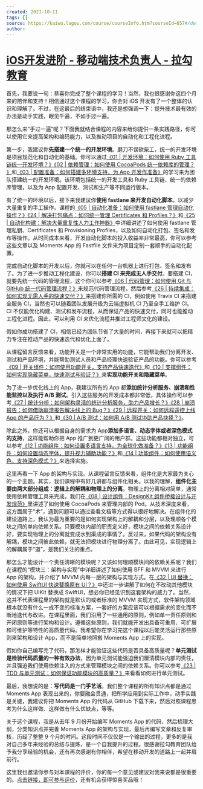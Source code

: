 ```yaml
---
created: 2021-10-11
tags: []
source: https://kaiwu.lagou.com/course/courseInfo.htm?courseId=657#/detail/pc?id=6653
author: 
---
```


# [iOS开发进阶 - 移动端技术负责人 - 拉勾教育](https://kaiwu.lagou.com/course/courseInfo.htm?courseId=657#/detail/pc?id=6653)


首先，我要说一句：恭喜你完成了整个课程的学习！当然，我也很感谢你这四个月来的陪伴和支持！相信通过这个课程的学习，你会对 iOS 开发有了一个整体的认识和理解了。不过，在这最后的结束语中，我还是想强调一下：提升技术最有效的办法是动手实践，眼见千遍，不如手过一遍。

那怎么来“手过一遍”呢？下面我就结合课程的内容来给你提供一条实践路径，你可以使用它来提高架构和编码能力，以及推动项目的自动化和工程化进程。

第一步，我建议你**先搭建一个统一的开发环境**。磨刀不误砍柴工，统一的开发环境是项目规范化和自动化的基础。你可以通过[《01 | 开发环境：如何使用 Ruby 工具链统一开发环境？》](https://kaiwu.lagou.com/course/courseInfo.htm?courseId=657&sid=20-h5Url-0&buyFrom=2&pageId=1pz4#/detail/pc?id=6654&fileGuid=xxQTRXtVcqtHK6j8)[《02 | 依赖管理：如何使用 CocoaPods 统一依赖库的管理？ 》](https://kaiwu.lagou.com/course/courseInfo.htm?courseId=657&sid=20-h5Url-0&buyFrom=2&pageId=1pz4#/detail/pc?id=6655&fileGuid=xxQTRXtVcqtHK6j8)和[《03 | 配置准备：如何搭建多环境支持，为 App 开发作准备》](https://kaiwu.lagou.com/course/courseInfo.htm?courseId=657&sid=20-h5Url-0&buyFrom=2&pageId=1pz4#/detail/pc?id=6656&fileGuid=xxQTRXtVcqtHK6j8)的学习来为团队搭建统一的开发环境。该环境包括统一的开发工具和 Ruby 工具链、统一的依赖库管理，以及为 App 配置开发、测试和生产等不同运行版本。

有了统一的环境以后，接下来我建议你**使用 fastlane 来开发自动化脚本**，以减少大量重复的手工操作。课程的[《05 | 自动化准备：如何使用 fastlane 管理自动化操作？》](https://kaiwu.lagou.com/course/courseInfo.htm?courseId=657&sid=20-h5Url-0&buyFrom=2&pageId=1pz4#/detail/pc?id=6658&fileGuid=xxQTRXtVcqtHK6j8)[《24 | 解决打包痛点：如何统一管理 Certificates 和 Profiles？》](https://kaiwu.lagou.com/course/courseInfo.htm?courseId=657&sid=20-h5Url-0&buyFrom=2&pageId=1pz4#/detail/pc?id=6679&fileGuid=xxQTRXtVcqtHK6j8)和[《25 | 自动化构建：解决大量重复性人力工作神器》](https://kaiwu.lagou.com/course/courseInfo.htm?courseId=657&sid=20-h5Url-0&buyFrom=2&pageId=1pz4#/detail/pc?id=6680&fileGuid=xxQTRXtVcqtHK6j8)中详细讲述了如何使用 fastlane 管理私钥、Certificates 和 Provisioning Profiles，以及如何自动化打包、签名和发布等操作。从时间成本来看，开发自动化脚本的投入收益率非常最高，你可以参考这些文章以及 Moments App 的 Fastfile 文件来为项目定制一套顺手的自动化配置。

完成自动化脚本的开发以后，你就可以在任何一台机器上进行打包、签名和发布了。为了进一步推动工程化建设，你可以**搭建 CI 来完成无人手交付**。要搭建 CI，就要先统一代码的管理流程，这个你可以参考[《06 | 代码管理：如何使用 Git 与 GitHub 统一代码管理流程？》](https://kaiwu.lagou.com/course/courseInfo.htm?courseId=657&sid=20-h5Url-0&buyFrom=2&pageId=1pz4#/detail/pc?id=6659&fileGuid=xxQTRXtVcqtHK6j8)来规范代码管理流程，然后参考[《26 | 持续集成：如何实现无需人手的快速交付？》](https://kaiwu.lagou.com/course/courseInfo.htm?courseId=657&sid=20-h5Url-0&buyFrom=2&pageId=1pz4#/detail/pc?id=6681&fileGuid=xxQTRXtVcqtHK6j8)来搭建你所需的 CI，例如使用 Travis CI 来搭建全服务 CI，当然也可以随着团队发展升级为云端虚拟机 CI 乃至全手工维护 CI。CI 不仅能优化构建、测试和发布流程，从而保证产品的快速交付，同时也能推动工程化进程。因此，可以利用 CI 来优化流程并推进工程师文化的建设。

假如你成功搭建了 CI，相信已经为团队节省了大量的时间，再接下来就可以把精力专注在推动产品的快速迭代和优化上面了。

从课程留言反馈来看，功能开关是一个非常实用的功能，它能帮助我们分离开发、测试和产品环境，并能帮助测试人员和产品经理快速验证产品的功能。你可以参考[《09 | 开关组件：如何使用功能开关，支持产品快速迭代》](https://kaiwu.lagou.com/course/courseInfo.htm?courseId=657&sid=20-h5Url-0&buyFrom=2&pageId=1pz4#/detail/pc?id=6662&fileGuid=xxQTRXtVcqtHK6j8)和[《10 | 支撑组件：如何实现隐藏菜单，快速测试与验证？》](https://kaiwu.lagou.com/course/courseInfo.htm?courseId=657&sid=20-h5Url-0&buyFrom=2&pageId=1pz4#/detail/pc?id=6663&fileGuid=xxQTRXtVcqtHK6j8)来**实现功能开关和隐藏菜单**。

为了进一步优化线上的 App，我建议所有的 App 都**添加统计分析服务、崩溃和性能监控以及执行 A/B 测试**。引入这些服务的开发成本都非常低，具体操作可以参考[《27 | 统计分析：如何架构灵活的统计分析服务，助力产品增长？》](https://kaiwu.lagou.com/course/courseInfo.htm?courseId=657&sid=20-h5Url-0&buyFrom=2&pageId=1pz4#/detail/pc?id=6682&fileGuid=xxQTRXtVcqtHK6j8)[《28 | 崩溃报告：如何借助崩溃报告解决线上的 Bug？》](https://kaiwu.lagou.com/course/courseInfo.htm?courseId=657&sid=20-h5Url-0&buyFrom=2&pageId=1pz4#/detail/pc?id=6683&fileGuid=xxQTRXtVcqtHK6j8)[《29 | 远程开关：如何远程遥控上线 App 的产品行为？》](https://kaiwu.lagou.com/course/courseInfo.htm?courseId=657&sid=20-h5Url-0&buyFrom=2&pageId=1pz4#/detail/pc?id=6684&fileGuid=xxQTRXtVcqtHK6j8)和[《30 | A/B 测试：如何用 A/B 测试协助产品抉择？》](https://kaiwu.lagou.com/course/courseInfo.htm?courseId=657&sid=20-h5Url-0&buyFrom=2&pageId=1pz4#/detail/pc?id=6685&fileGuid=xxQTRXtVcqtHK6j8)。

除此之外，你还可以根据自身的需求为 App**添加多语言、动态字体或者深色模式的支持**，这样能帮助你把 App 推广到更广阔的用户群。这些功能都相对独立，可以参考[《12 | 功能组件：如何设置多语言支持，为全球化做准备？》](https://kaiwu.lagou.com/course/courseInfo.htm?courseId=657&sid=20-h5Url-0&buyFrom=2&pageId=1pz4#/detail/pc?id=6665&fileGuid=xxQTRXtVcqtHK6j8)[《13 | 功能组件：如何设置动态字体，提升视力辅助功能？》](https://kaiwu.lagou.com/course/courseInfo.htm?courseId=657&sid=20-h5Url-0&buyFrom=2&pageId=1pz4#/detail/pc?id=6666&fileGuid=xxQTRXtVcqtHK6j8)和[《14 | 功能组件：如何使用语义色，支持深色模式？》](https://kaiwu.lagou.com/course/courseInfo.htm?courseId=657&sid=20-h5Url-0&buyFrom=2&pageId=1pz4#/detail/pc?id=6667&fileGuid=xxQTRXtVcqtHK6j8)来选择实施。

这里再看一下 App 的架构与实现。从课程留言反馈来看，组件化是大家最为关心的一个主题。其实，我们课程中有好几讲都与组件化相关。以我的理解，**组件化主要由两大部分组成：逻辑上的解耦和物理上的分离**。物理上的分离相对简单，通常使用依赖管理工具来完成，我们在[《08 | 设计组件：DesignKit 组件桥接设计与开发规范》](https://kaiwu.lagou.com/course/courseInfo.htm?courseId=657&sid=20-h5Url-0&buyFrom=2&pageId=1pz4#/detail/pc?id=6661&fileGuid=xxQTRXtVcqtHK6j8)里讲述了如何使用 CocoaPods 来管理内部的 Pod。从技术深度来看，这方面属于“术”，遇到问题可以通过查看文档等方式得以很好地解决。在组件化的建设道路上，我认为最为重要的是如何实现架构上的解耦和分层，以及理顺各个模块之间的单向依赖关系。只要模块内部的职责定义好，模块之间的依赖关系设计好，要实现物理上的分离就变成水到渠成的事情了。反过来，如果代码的架构没有解耦，模块之间彼此依赖，就无法把模块进行物理分离了。由此可见，实现逻辑上的解耦属于“道”，是我们关注的重点。

那怎么才能设计一个责任清晰的模块呢？又该如何理顺模块间的依赖关系呢？我们在课程的“模块三：架构与实现”中详细讲述了如何使用 BFF 和 MVVM 来进行 App 的架构，并介绍了 MVVM 内每一层的架构与实现方式。在[《32 | UI 替换：如何使用 SwiftUI 快速替换原有 UI？》](https://kaiwu.lagou.com/course/courseInfo.htm?courseId=657&sid=20-h5Url-0&buyFrom=2&pageId=1pz4#/detail/pc?id=6687&fileGuid=xxQTRXtVcqtHK6j8)中还进一步讲解了如何在不改动其他模块的情况下把 UIKit 替换成 SwiftUI，想必你已经见识到这套架构的威力了。当然，这并不代表课程里的架构就是默认的或者标准的 MVVM 实现方式，软件架构领域根本就没有什么一成不变的标准方案，一套好的方案应该可以根据需求的变化而不断地迭代与改进。在课程里面，我们沿用了一些通用的原则，例如单一责任原则和开闭原则等进行架构和设计。遵循这些原则，我们就能开发出具备可重用、可扩展和可维护等特性的高质量代码。我希望你在学习完这个课程以后能灵活运行那些原则来架构和设计 App，而不是简单地照搬 Moments App 上的实现。

假如你自己编写完了代码，那怎样才能验证这些代码是否具备高质量呢？**单元测试是检验代码质量的一种有效办法**，因为单元测试能强迫我们厘清模块内部的责任，并且强迫我们使用依赖注入的方式来管理模块之间的依赖关系。你可以参考[《23 | TDD 与单元测试：如何保证功能模块的高质量？》](https://kaiwu.lagou.com/course/courseInfo.htm?courseId=657&sid=20-h5Url-0&buyFrom=2&pageId=1pz4#/detail/pc?id=6678&fileGuid=xxQTRXtVcqtHK6j8)来看看如何进行单元测试。

最后，我想说的是：**写代码是一门手艺活**。我们整个课程的所有知识点都是通过 Moments App 表现出来的，你要融会贯通，把所学应用到实际工作中，动手实践是关键，我建议你把 Moments App 的代码从 GitHub 下载下来，然后对照课程思考为什么这样做、这样做有什么优缺点，等等。

关于这个课程，我是从去年 9 月份开始编写 Moments App 的代码，然后梳理大纲，分类知识点并完善 Moments App 的架构与实现，最后再编写文章和反复审核，历经了整整 9 个月的时间。这段时间不仅仅是一个输出的过程，更多的是我对自己多年来经验的总结与提炼，是一个自我提升的过程。很感谢拉勾教育团队给予我分享经验的机会，还有再次感谢有你相伴，希望在移动开发的道路上一起并肩前行。

这里我也邀请你参与对本课程的评价，你的每一个意见或建议对我来说都是很重要的。[点击链接，即可参与评价](https://wj.qq.com/s2/8564745/5905/?fileGuid=xxQTRXtVcqtHK6j8)，还有机会获得惊喜奖品哦！
